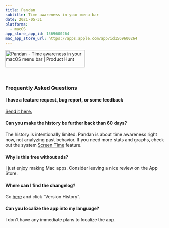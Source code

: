 ```yaml
---
title: Pandan
subtitle: Time awareness in your menu bar
date: 2021-05-31
platforms:
  - macOS
app_store_app_id: 1569600264
mac_app_store_url: https://apps.apple.com/app/id1569600264
---
```


<a href="https://www.producthunt.com/posts/pandan?utm_source=badge-featured&utm_medium=badge&utm_souce=badge-pandan" target="_blank"><img src="https://api.producthunt.com/widgets/embed-image/v1/featured.svg?post_id=320044&theme=light" alt="Pandan - Time awareness in your macOS menu bar | Product Hunt" style="width: 250px; height: 54px;" width="250" height="54" /></a>

<br>

<h3 id="faq">Frequently Asked Questions</h3>

#### I have a feature request, bug report, or some feedback

[Send it here.](https://sindresorhus.com/feedback/?product=Pandan&referrer=Website-FAQ)

#### Can you make the history be further back than 60 days?

The history is intentionally limited. Pandan is about time awareness right now, not analyzing past behavior. If you need more stats and graphs, check out the system [Screen Time](https://support.apple.com/en-gb/HT210387) feature.

#### Why is this free without ads?

I just enjoy making Mac apps. Consider leaving a nice review on the App Store.

#### Where can I find the changelog?

Go [here](https://apps.apple.com/app/id1569600264) and click “Version History”.

#### Can you localize the app into my language?

I don't have any immediate plans to localize the app.
